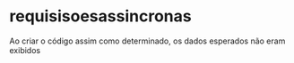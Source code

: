 # requisisoesassincronas
Ao criar o código assim como determinado, os dados esperados não eram exibidos
